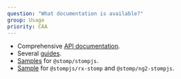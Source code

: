 ```yaml
---
question: "What documentation is available?"
group: Usage
priority: CAA
---
```


- Comprehensive [API documentation](/api-docs/latest/).
- Several [guides](/).
- [Samples](https://github.com/stomp-js/samples/) for `@stomp/stompjs`.
- [Sample](https://github.com/stomp-js/ng2-stompjs-angular7) for `@stompjs/rx-stomp`
  and `@stomp/ng2-stompjs`.
